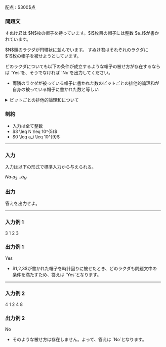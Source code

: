 
<div>

<span>

<span>

<p>
配点 : $300$点
</p>

<div>

<section>

### **問題文**

<p>
すぬけ君は $N$枚の帽子を持っています。$i$枚目の帽子には整数 $a_i$が書かれています。
</p>

<p>
$N$頭のラクダが円環状に並んでいます。
すぬけ君はそれぞれのラクダに $1$枚の帽子を被せようとしています。
</p>

<p>
どのラクダについても以下の条件が成立するような帽子の被せ方が存在するならば `Yes`を、そうでなければ `No`を出力してください。
</p>

<ul>

<li>
両隣のラクダが被っている帽子に書かれた数のビットごとの排他的論理和が自身の被っている帽子に書かれた数と等しい
</li>

</ul>

<details>

<summary>
ビットごとの排他的論理和について
</summary>

<p>
$n$個の非負整数 $x_1,x_2, \ldots, x_n$の排他的論理和 $x_1 \oplus x_2 \oplus \ldots \oplus x_n$は以下のように定義されます。

</p>

<ul>

<li>
$x_1 \oplus x_2 \oplus \ldots \oplus x_n$を二進表記した際の $2^k(k \geq 0)$の位の数は $x_1,x_2, \ldots, x_n$のうち、二進表記した際の $2^k(k \geq 0)$の位の数が $1$となるものの個数が奇数ならば $1$、そうでなければ $0$となる。
</li>

</ul>
例えば、$3 \oplus 5 = 6$となります。

<p>

</p>

</details>

</section>

</div>

<div>

<section>

### **制約**

<ul>

<li>
入力は全て整数
</li>

<li>
$3 \leq N \leq 10^{5}$
</li>

<li>
$0 \leq a_i \leq 10^{9}$
</li>

</ul>

</section>

</div>

---

<div>

<div>

<section>

### **入力**

<p>
入力は以下の形式で標準入力から与えられる。
</p>

<div>

$N$$a_1$$a_2$$\ldots$$a_{N}$
</div>

</section>

</div>

<div>

<section>

### **出力**

<p>
答えを出力せよ。
</p>

</section>

</div>

</div>

---

<div>

<section>

### **入力例 1**

<div>

3
1 2 3

</div>

</section>

</div>

<div>

<section>

### **出力例 1**

<div>

Yes

</div>

<ul>

<li>
$1,2,3$が書かれた帽子を時計回りに被せたとき、どのラクダも問題文中の条件を満たすため、答えは `Yes`となります。
</li>

</ul>

</section>

</div>

---

<div>

<section>

### **入力例 2**

<div>

4
1 2 4 8

</div>

</section>

</div>

<div>

<section>

### **出力例 2**

<div>

No

</div>

<ul>

<li>
そのような被せ方は存在しません。よって、答えは `No`となります。
</li>

</ul>

</section>

</div>

</span>

</span>

</div>
